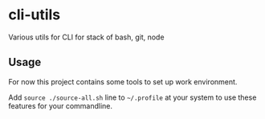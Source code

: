 # cli-utils
Various utils for CLI for stack of bash, git, node

## Usage
For now this project contains some tools to set up work environment.

Add `source ./source-all.sh` line to `~/.profile` at your system to use these
features for your commandline.
